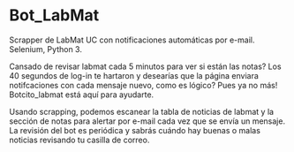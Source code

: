 # Bot_LabMat
Scrapper de LabMat UC con notificaciones automáticas por e-mail. Selenium, Python 3. 


Cansado de revisar labmat cada 5 minutos para ver si están las notas? Los 40 segundos de log-in te hartaron y desearías que la página enviara notifcaciones con cada mensaje nuevo, como es lógico? Pues ya no más! Botcito_labmat está aquí para ayudarte.


Usando scrapping, podemos escanear la tabla de noticias de labmat y la sección de notas para alertar por e-mail cada vez que se envía un mensaje. La revisión del bot es periódica y sabrás cuándo hay buenas o malas noticias revisando tu casilla de correo.

